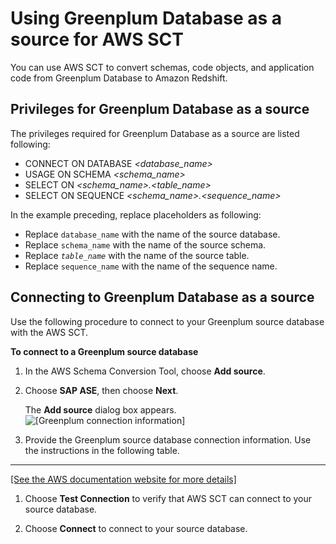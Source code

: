 # Using Greenplum Database as a source for AWS SCT<a name="CHAP_Source.Greenplum"></a>

You can use AWS SCT to convert schemas, code objects, and application code from Greenplum Database to Amazon Redshift\. 

## Privileges for Greenplum Database as a source<a name="CHAP_Source.Greenplum.Permissions"></a>

The privileges required for Greenplum Database as a source are listed following: 
+ CONNECT ON DATABASE *<database\_name>* 
+ USAGE ON SCHEMA *<schema\_name>* 
+ SELECT ON *<schema\_name>\.<table\_name>* 
+ SELECT ON SEQUENCE *<schema\_name>\.<sequence\_name>* 

In the example preceding, replace placeholders as following:
+ Replace `database_name` with the name of the source database\.
+ Replace `schema_name` with the name of the source schema\.
+ Replace *`table_name`* with the name of the source table\.
+ Replace `sequence_name` with the name of the sequence name\.

## Connecting to Greenplum Database as a source<a name="CHAP_Source.Greenplum.Connecting"></a>

Use the following procedure to connect to your Greenplum source database with the AWS SCT\.

**To connect to a Greenplum source database**

1. In the AWS Schema Conversion Tool, choose **Add source**\. 

1. Choose **SAP ASE**, then choose **Next**\. 

   The **Add source** dialog box appears\.  
![\[Greenplum connection information\]](http://docs.aws.amazon.com/SchemaConversionTool/latest/userguide/images/source-greenplum.png)

1. Provide the Greenplum source database connection information\. Use the instructions in the following table\.   
****    
[\[See the AWS documentation website for more details\]](http://docs.aws.amazon.com/SchemaConversionTool/latest/userguide/CHAP_Source.Greenplum.html)

1. Choose **Test Connection** to verify that AWS SCT can connect to your source database\. 

1. Choose **Connect** to connect to your source database\.